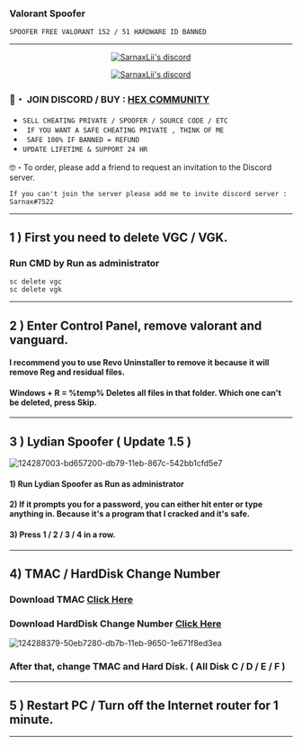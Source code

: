 ### Valorant Spoofer
```sh-session
SPOOFER FREE VALORANT 152 / 51 HARDWARE ID BANNED
```

***
  <p align="center">
    <a href="https://discord.com/users/943374631644045363">
        <img title="Sarnax discord" alt="SarnaxLii's discord" src="https://discord.c99.nl/widget/theme-3/943374631644045363.png"/>
    </a>
</p>

<p align="center">
    <a href="https://discord.gg/6ZdJwQ7Dmk">
        <img title="Sarnax discord" alt="SarnaxLii's discord" src="https://discordapp.com/api/guilds/928580076633739274/widget.png?style=banner2"/>
    </a>
</p>

### 📌・  JOIN DISCORD / BUY : [HEX COMMUNITY](https://discord.gg/6ZdJwQ7Dmk) 

* ` SELL CHEATING PRIVATE / SPOOFER / SOURCE CODE / ETC `
* ` IF YOU WANT A SAFE CHEATING PRIVATE , THINK OF ME`
* ` SAFE 100% IF BANNED = REFUND`
* ` UPDATE LIFETIME & SUPPORT 24 HR `

🤓・To order, please add a friend to request an invitation to the Discord server.
 ```sh-session
If you can't join the server please add me to invite discord server : Sarnax#7522
```          
***
## 1 ) First you need to delete VGC / VGK.

### Run CMD by Run as administrator 

```
sc delete vgc
sc delete vgk
```

*****

## 2 ) Enter Control Panel, remove valorant and vanguard.

#### I recommend you to use Revo Uninstaller to remove it because it will remove Reg and residual files.

#### Windows + R = %temp% Deletes all files in that folder. Which one can't be deleted, press Skip.

*****


## 3 ) Lydian Spoofer ( Update 1.5 ) 

![124287003-bd657200-db79-11eb-867c-542bb1cfd5e7](https://user-images.githubusercontent.com/85826349/125176101-03b27500-e1fb-11eb-8c32-e94809ac0573.png)

#### 1) Run Lydian Spoofer as Run as administrator
#### 2) If it prompts you for a password, you can either hit enter or type anything in. Because it's a program that I cracked and it's safe.
#### 3) Press 1 / 2 / 3 / 4 in a row.

*****

## 4) TMAC /  HardDisk Change Number

### Download TMAC [Click Here](https://technitium.com/tmac/)
### Download HardDisk Change Number [Click Here](https://hard-disk-serial-number-changer.en.softonic.com/)
![124288379-50eb7280-db7b-11eb-9650-1e671f8ed3ea](https://user-images.githubusercontent.com/85826349/125176229-0eb9d500-e1fc-11eb-819a-9bd5303df010.png)

### After that, change TMAC and Hard Disk. ( All Disk C / D / E / F )

****

## 5 ) Restart PC / Turn off the Internet router for 1 minute.

****


